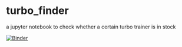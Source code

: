 # turbo_finder
a jupyter notebook to check whether a certain turbo trainer is in stock

[![Binder](https://mybinder.org/badge_logo.svg)](https://mybinder.org/v2/gh/mathewzilla/turbo_finder/master)

